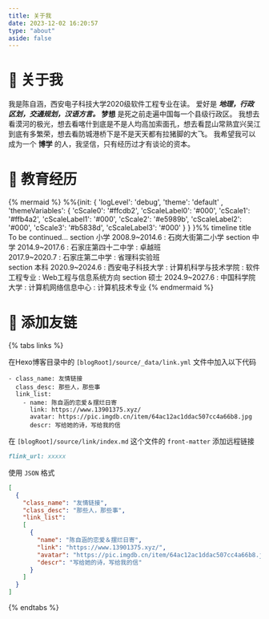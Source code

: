 ```yaml
---
title: 关于我
date: 2023-12-02 16:20:57
type: "about"
aside: false
---
```

# 🔰 关于我
我是陈自涵，西安电子科技大学2020级软件工程专业在读。
爱好是 ***地理，行政区划，交通规划，汉语方言。***
**梦想** 是死之前走遍中国每一个县级行政区。
我想去看漠河的极光，想去看喀什到底是不是人均高加索面孔，想去看昆山常熟宜兴吴江到底有多繁荣，想去看防城港桥下是不是天天都有拉猪脚的大飞。
我希望我可以成为一个 **博学** 的人，我坚信，只有经历过才有谈论的资本。
# 📖 教育经历
{% mermaid %}
%%{init: { 'logLevel': 'debug', 'theme': 'default' , 'themeVariables': {
              'cScale0': '#ffcdb2', 'cScaleLabel0': '#000',
              'cScale1': '#ffb4a2', 'cScaleLabel1': '#000',
              'cScale2': '#e5989b', 'cScaleLabel2': '#000',
              'cScale3': '#b5838d', 'cScaleLabel3': '#000'
       } } }%%
timeline
    title To be continued...
    section 小学
    2008.9~2014.6 : 石岗大街第二小学
    section 中学
    2014.9~2017.6 : 石家庄第四十二中学
                  : 卓越班  
    2017.9~2020.7 : 石家庄第二中学
                  : 省理科实验班  
    section 本科
    2020.9~2024.6 : 西安电子科技大学
                  : 计算机科学与技术学院
                  : 软件工程专业
                  : Web工程与信息系统方向
    section 硕士
    2024.9~2027.6 : 中国科学院大学
                  : 计算机网络信息中心
                  : 计算机技术专业
{% endmermaid %}
# 🤝 添加友链
{% tabs links %}
<!-- tab 本地生成 -->
在Hexo博客目录中的 `[blogRoot]/source/_data/link.yml` 文件中加入以下代码
```YML
- class_name: 友情链接
  class_desc: 那些人，那些事
  link_list:
    - name: 陈自涵的恋爱＆摆烂日寄
      link: https://www.13901375.xyz/
      avatar: https://pic.imgdb.cn/item/64ac12ac1ddac507cc4a66b8.jpg
      descr: 写给她的诗，写给我的信
```
<!-- endtab -->

<!-- tab 远程拉取 -->
在 `[blogRoot]/source/link/index.md` 这个文件的 `front-matter` 添加远程链接 
```Markdown
flink_url: xxxxx
```
使用 `JSON` 格式
```JSON
[
  {
    "class_name": "友情链接",
    "class_desc": "那些人，那些事",
    "link_list": 
    [
      {
        "name": "陈自涵的恋爱＆摆烂日寄",
        "link": "https://www.13901375.xyz/",
        "avatar": "https://pic.imgdb.cn/item/64ac12ac1ddac507cc4a66b8.jpg",
        "descr": "写给她的诗，写给我的信"
      }
    ]
  }
]
```
<!-- endtab -->
{% endtabs %}
